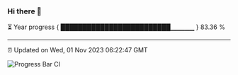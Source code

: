 ### Hi there 👋

⏳ Year progress { █████████████████████████▁▁▁▁▁ } 83.36 %

---

⏰ Updated on Wed, 01 Nov 2023 06:22:47 GMT

![Progress Bar CI](https://github.com/ZhaoGui/ZhaoGui/workflows/Progress%20Bar%20CI/badge.svg)

